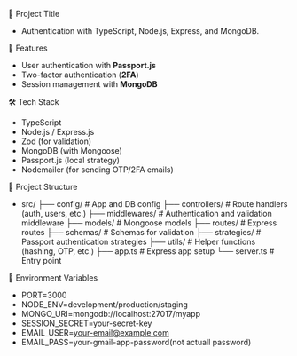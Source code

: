 📖 Project Title
  - Authentication with TypeScript, Node.js, Express, and MongoDB.

🚀 Features 
  - User authentication with **Passport.js**  
  - Two-factor authentication (**2FA**)  
  - Session management with **MongoDB**  

🛠️ Tech Stack 
  - TypeScript
  - Node.js / Express.js
  - Zod (for validation)
  - MongoDB (with Mongoose)
  - Passport.js (local strategy)
  - Nodemailer (for sending OTP/2FA emails)
  
📂 Project Structure 
  - src/
     ├── config/         # App and DB config
     ├── controllers/    # Route handlers (auth, users, etc.)
     ├── middlewares/    # Authentication and validation middleware
     ├── models/         # Mongoose models
     ├── routes/         # Express routes
     ├── schemas/        # Schemas for validation
     ├── strategies/     # Passport authentication strategies
     ├── utils/          # Helper functions (hashing, OTP, etc.)
     ├── app.ts          # Express app setup
     └── server.ts       # Entry point

🔧 Environment Variables 
  - PORT=3000
  - NODE_ENV=development/production/staging
  - MONGO_URI=mongodb://localhost:27017/myapp
  - SESSION_SECRET=your-secret-key
  - EMAIL_USER=your-email@example.com
  - EMAIL_PASS=your-gmail-app-password(not actuall password)
